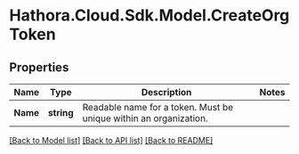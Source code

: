 # Hathora.Cloud.Sdk.Model.CreateOrgToken

## Properties

Name | Type | Description | Notes
------------ | ------------- | ------------- | -------------
**Name** | **string** | Readable name for a token. Must be unique within an organization. | 

[[Back to Model list]](../README.md#documentation-for-models) [[Back to API list]](../README.md#documentation-for-api-endpoints) [[Back to README]](../README.md)

